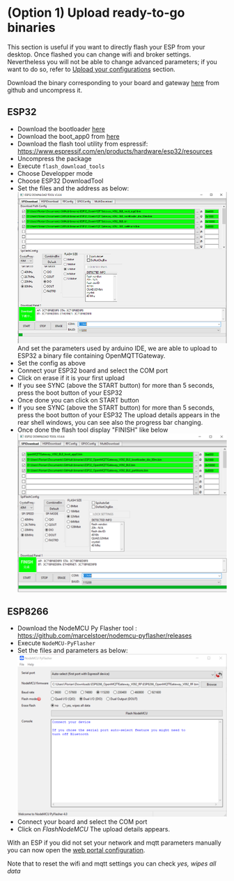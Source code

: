 # (Option 1) Upload ready-to-go binaries
This section is useful if you want to directly flash your ESP from your desktop. Once flashed you can change  wifi and broker settings.
Nevertheless you will not be able to change advanced parameters; if you want to do so, refer to [Upload your configurations](builds.md) section.

Download the binary corresponding to your board and gateway [here](https://github.com/1technophile/OpenMQTTGateway/releases) from github and uncompress it.

## ESP32
* Download the bootloader [here](https://github.com/espressif/arduino-esp32/raw/master/tools/sdk/esp32/bin/bootloader_dio_80m.bin)
* Download the boot_app0 from [here](https://github.com/espressif/arduino-esp32/raw/master/tools/partitions/boot_app0.bin)
* Download the flash tool utility from espressif:
https://www.espressif.com/en/products/hardware/esp32/resources
* Uncompress the package
* Execute `flash_download_tools`
* Choose Developper mode
* Choose ESP32 DownloadTool
* Set the files and the address as below:
![Flash download tool](../img/OpenMQTTgateway_ESP32_binary_flash.png)
And set the parameters used by arduino IDE, we are able to upload to ESP32 a binary file containing OpenMQTTGateway.
* Set the config as above
* Connect your ESP32 board and select the COM port 
* Click on erase if it is your first upload
* If you see SYNC (above the START button) for more than 5 seconds, press the boot button of your ESP32
* Once done you can click on START button
* If you see SYNC (above the START button) for more than 5 seconds, press the boot button of your ESP32
The upload details appears in the rear shell windows, you can see also the progress bar changing.
* Once done the flash tool display "FINISH" like below
![Flash download tool 2](../img/OpenMQTTgateway_ESP32_binary_flash2.png)

## ESP8266
* Download the NodeMCU Py Flasher tool :
https://github.com/marcelstoer/nodemcu-pyflasher/releases
* Execute `NodeMCU-PyFlasher`
* Set the files and parameters as below:
![](../img/OpenMQTTgateway_NodeMCU_PyFlasher.png)
* Connect your board and select the COM port 
* Click on *FlashNodeMCU*
The upload details appears.

With an ESP if you did not set your network and mqtt parameters manually you can now open the [web portal configuration](portal.md).

Note that to reset the wifi and mqtt settings you can check *yes, wipes all data*
